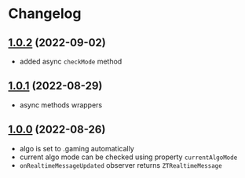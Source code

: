 # Changelog

## [1.0.2](https://github.com/zhortech/ztgamingkit-ios-sdk.git/-/tags/1.0.2) (2022-09-02)

- added async `checkMode` method

## [1.0.1](https://github.com/zhortech/ztgamingkit-ios-sdk.git/-/tags/1.0.1) (2022-08-29)

- async methods wrappers

## [1.0.0](https://github.com/zhortech/ztgamingkit-ios-sdk.git/-/tags/1.0.0) (2022-08-26)

- algo is set to .gaming automatically
- current algo mode can be checked using property `currentAlgoMode`
- `onRealtimeMessageUpdated` observer returns `ZTRealtimeMessage`
